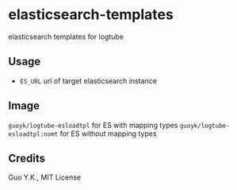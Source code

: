 # elasticsearch-templates

elasticsearch templates for logtube

## Usage

* `ES_URL` url of target elasticsearch instance

## Image

`guoyk/logtube-esloadtpl` for ES with mapping types
`guoyk/logtube-esloadtpl:nomt` for ES without mapping types

## Credits

Guo Y.K., MIT License
